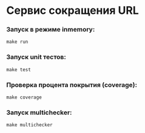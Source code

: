# Сервис сокращения URL

### Запуск в режиме inmemory: 
```
make run
```

### Запуск unit тестов: 

```
make test
```

### Проверка процента покрытия (coverage):

```
make coverage
```

### Запуск multichecker: 

```
make multichecker
```